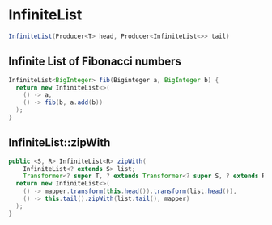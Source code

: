 # InfiniteList
```Java
InfiniteList(Producer<T> head, Producer<InfiniteList<>> tail)
```
  
## Infinite List of Fibonacci numbers 
```Java
InfiniteList<BigInteger> fib(Biginteger a, BigInteger b) {
  return new InfiniteList<>(
    () -> a,
    () -> fib(b, a.add(b))
  );
}
```

## InfiniteList::zipWith
```Java
public <S, R> InfiniteList<R> zipWith(
    InfiniteList<? extends S> list;
    Transformer<? super T, ? extends Transformer<? super S, ? extends R>> mapper) {
  return new InfiniteList<>(
    () -> mapper.transform(this.head()).transform(list.head()),
    () -> this.tail().zipWith(list.tail(), mapper)
  );
}
```



